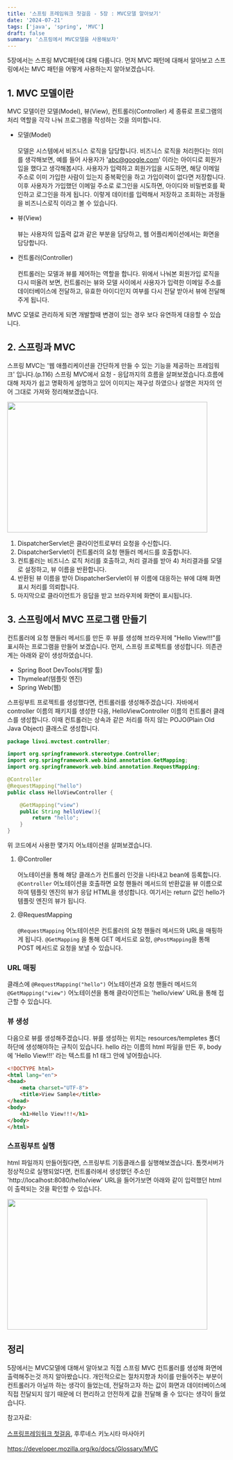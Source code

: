 ```yaml
---
title: '스프링 프레임워크 첫걸음 - 5장 : MVC모델 알아보기'
date: '2024-07-21'
tags: ['java', 'spring', 'MVC']
draft: false
summary: '스프링에서 MVC모델을 사용해보자' 
---
```


5장에서는 스프링 MVC패턴에 대해 다룹니다. 먼저 MVC 패턴에 대해서 알아보고 스프링에서는 MVC 패턴을 어떻게 사용하는지 알아보겠습니다.

## 1. MVC 모델이란

MVC 모델이란 모델(Model), 뷰(View), 컨트롤러(Controller) 세 종류로 프로그램의 처리 역할을 각각 나눠 프로그램을 작성하는 것을 의미합니다.

- 모델(Model)<br></br>
모델은 시스템에서 비즈니스 로직을 담당합니다. 비즈니스 로직을 처리한다는 의미를 생각해보면, 예를 들어 사용자가 'abc@google.com' 이라는 아이디로 회원가입을 했다고 생각해봅시다. 사용자가 입력하고 회원가입을 시도하면, 해당 이메일 주소로 이미 가입한 사람이 있는지 중복확인을 하고 가입이력이 없다면 저장합니다. 이후 사용자가 가입했던 이메일 주소로 로그인을 시도하면, 아이디와 비밀번호를 확인하고 로그인을 하게 됩니다. 이렇게 데이터를 입력해서 저장하고 조회하는 과정들을 비즈니스로직 이라고 볼 수 있습니다.

- 뷰(View)<br></br>
뷰는 사용자의 입출력 값과 같은 부분을 담당하고, 웹 어플리케이션에서는 화면을 담당합니다.

- 컨트롤러(Controller)<br></br>
컨트롤러는 모델과 뷰를 제어하는 역할을 합니다. 위에서 나눠본 회원가입 로직을 다시 떠올려 보면, 컨트롤러는 뷰와 모델 사이에서 사용자가 입력한 이메일 주소를 데이터베이스에 전달하고, 유효한 아이디인지 여부를 다시 전달 받아서 뷰에 전달해주게 됩니다.

MVC 모델로 관리하게 되면 개발할때 변경이 있는 경우 보다 유연하게 대응할 수 있습니다. 

## 2. 스프링과 MVC

스프링 MVC는 '웹 애플리케이션을 간단하게 만들 수 있는 기능을 제공하는 프레임워크' 입니다.(p.116) 스프링 MVC에서 요청 - 응답까지의 흐름을 살펴보겠습니다.흐름에 대해 저자가 쉽고 명확하게 설명하고 있어 이미지는 재구성 하였으나 설명은 저자의 언어 그대로 가져와 정리해보겠습니다.

<img width="460" height="300" src="/static/images/springstudy/springmvc.png"/>

1) DispatcherServlet은 클라이언트로부터 요청을 수신합니다. 
2) DispatcherServlet이 컨트롤러의 요청 핸들러 메서드를 호출합니다.
3) 컨트롤러는 비즈니스 로직 처리를 호출하고, 처리 결과를 받아 4) 처리결과를 모델로 설정하고, 뷰 이름을 반환합니다.
5) 반환된 뷰 이름을 받아 DispatcherServlet이 뷰 이름에 대응하는 뷰에 대해 화면 표시 처리를 의뢰합니다.
6) 마지막으로 클라이언트가 응답을 받고 브라우저에 화면이 표시됩니다.

## 3. 스프링에서 MVC 프로그램 만들기

컨트롤러에 요청 핸들러 메서드를 만든 후 뷰를 생성해 브라우저에 "Hello View!!!"를 표시하는 프로그램을 만들어 보겠습니다. 먼저, 스프링 프로젝트를 생성합니다. 의존관계는 아래와 같이 생성하였습니다.

- Spring Boot DevTools(개발 툴)
- Thymeleaf(템플릿 엔진)
- Spring Web(웹)

스프링부트 프로젝트를 생성했다면, 컨트롤러를 생성해주겠습니다. 자바에서 controller 이름의 패키지를 생성한 다음, HelloViewController 이름의 컨트롤러 클래스를 생성합니다. 이때 컨트롤러는 상속과 같은 처리를 하지 않는 POJO(Plain Old Java Object) 클래스로 생성합니다.

```java
package livoi.mvctest.controller;

import org.springframework.stereotype.Controller;
import org.springframework.web.bind.annotation.GetMapping;
import org.springframework.web.bind.annotation.RequestMapping;

@Controller
@RequestMapping("hello")
public class HelloViewController {

    @GetMapping("view")
    public String helloView(){
        return "hello";
    }
}
```

위 코드에서 사용한 몇가지 어노테이션을 살펴보겠습니다.

1. @Controller<br></br>
어노테이션을 통해 해당 클래스가 컨트롤러 인것을 나타내고 bean에 등록합니다. `@Controller` 어노테이션을 호출하면 요청 핸들러 메서드의 반환값을 뷰 이름으로 하여 템플릿 엔진의 뷰가 응답 HTML을 생성합니다. 여기서는 return 값인 hello가 템플릿 엔진의 뷰가 됩니다.

2. @RequestMapping<br></br>
`@RequestMapping` 어노테이션은 컨트롤러의 요청 핸들러 메서드와 URL을 매핑하게 됩니다. `@GetMapping` 을 통해 GET 메서드로 요청, `@PostMapping`을 통해 POST 메서드로 요청을 보낼 수 있습니다.

### URL 매핑
클래스에 `@RequestMapping("hello")` 어노테이션과 요청 핸들러 메서드의 `@GetMapping("view")` 어노테이션을 통해 클라이언트는 'hello/view' URL을 통해 접근할 수 있습니다.

### 뷰 생성
다음으로 뷰를 생성해주겠습니다. 뷰를 생성하는 위치는 resources/templetes 폴더 하단에 생성해야하는 규칙이 있습니다. hello 라는 이름의 html 파일을 만든 후, body에 'Hello View!!!' 라는 텍스트를 h1 태그 안에 넣어줬습니다. 

```html
<!DOCTYPE html>
<html lang="en">
<head>
    <meta charset="UTF-8">
    <title>View Sample</title>
</head>
<body>
    <h1>Hello View!!!</h1>
</body>
</html>
```

### 스프링부트 실행
html 파일까지 만들어줬다면, 스프링부트 기동클래스를 실행해보겠습니다. 톰캣서버가 정상적으로 실행되었다면, 컨트롤러에서 생성했던 주소인 'http://localhost:8080/hello/view' URL을 들어가보면 아래와 같이 입력했던 html 이 출력되는 것을 확인할 수 있습니다.

<img width="460" height="300" src="/static/images/springstudy/helloview.png"/>

## 정리

5장에서는 MVC모델에 대해서 알아보고 직접 스프링 MVC 컨트롤러를 생성해 화면에 출력해주는것 까지 알아봤습니다. 개인적으로는 절차지향과 차이를 만들어주는 부분이 컨트롤러가 아닐까 하는 생각이 들었는데, 전달하고자 하는 값이 화면과 데이터베이스에 직접 전달되지 않기 때문에 더 편리하고 안전하게 값을 전달해 줄 수 있다는 생각이 들었습니다.

참고자료: <br></br>[스프링프레임워크 첫걸음](https://www.aladin.co.kr/shop/wproduct.aspx?ItemId=301096602), 후루네스 키노시타 마사아키<br></br>https://developer.mozilla.org/ko/docs/Glossary/MVC
